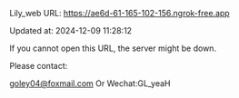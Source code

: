 Lily_web URL: https://ae6d-61-165-102-156.ngrok-free.app

Updated at: 2024-12-09 11:28:12

If you cannot open this URL, the server might be down.

Please contact: 

goley04@foxmail.com Or Wechat:GL_yeaH